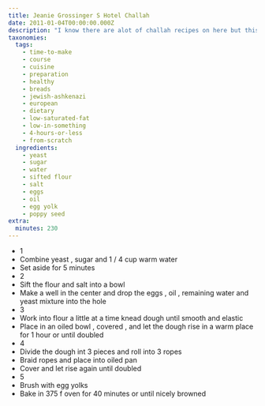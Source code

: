 ```yaml
---
title: Jeanie Grossinger S Hotel Challah
date: 2011-01-04T00:00:00.000Z
description: "I know there are alot of challah recipes on here but this is really great! \r\ni use bread flour but the recipe calls for all purpose. i also use the kitchenaid mixer to make the dough. this challah is not too sweet , if you like a sweeter challah then add 1 tb honey and increase the sugar to 4 tsp."
taxonomies:
  tags:
    - time-to-make
    - course
    - cuisine
    - preparation
    - healthy
    - breads
    - jewish-ashkenazi
    - european
    - dietary
    - low-saturated-fat
    - low-in-something
    - 4-hours-or-less
    - from-scratch
  ingredients:
    - yeast
    - sugar
    - water
    - sifted flour
    - salt
    - eggs
    - oil
    - egg yolk
    - poppy seed
extra:
  minutes: 230
---
```

 - 1
 - Combine yeast , sugar and 1 / 4 cup warm water
 - Set aside for 5 minutes
 - 2
 - Sift the flour and salt into a bowl
 - Make a well in the center and drop the eggs , oil , remaining water and yeast mixture into the hole
 - 3
 - Work into flour a little at a time knead dough until smooth and elastic
 - Place in an oiled bowl , covered , and let the dough rise in a warm place for 1 hour or until doubled
 - 4
 - Divide the dough int 3 pieces and roll into 3 ropes
 - Braid ropes and place into oiled pan
 - Cover and let rise again until doubled
 - 5
 - Brush with egg yolks
 - Bake in 375 f oven for 40 minutes or until nicely browned
